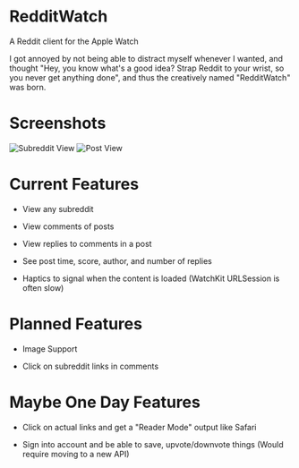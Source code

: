 # RedditWatch
A Reddit client for the Apple Watch

I got annoyed by not being able to distract myself whenever I wanted, and thought "Hey, you know what's a good idea? Strap Reddit to your wrist, so you never get anything done", and thus the creatively named "RedditWatch" was born.

# Screenshots

![Subreddit View](https://i.imgur.com/uo2DR4b.png)
![Post View](https://i.imgur.com/3xqmxn9.png)

# Current Features

* View any subreddit

* View comments of posts

* View replies to comments in a post

* See post time, score, author, and number of replies

* Haptics to signal when the content is loaded (WatchKit URLSession is often slow)

# Planned Features

* Image Support

* Click on subreddit links in comments


# Maybe One Day Features

* Click on actual links and get a "Reader Mode" output like Safari

* Sign into account and be able to save, upvote/downvote things (Would require moving to a new API)

